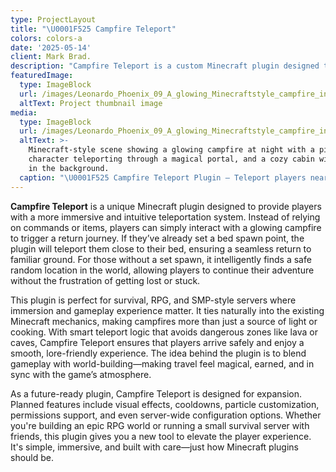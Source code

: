 ```yaml
---
type: ProjectLayout
title: "\U0001F525 Campfire Teleport"
colors: colors-a
date: '2025-05-14'
client: Mark Brad.
description: "Campfire Teleport is a custom Minecraft plugin designed to intelligently teleport players based on their respawn status. If a player has a bed (respawn point) set, the plugin safely teleports them to a random location near their bed, ensuring they stay close to their base. If no bed is found, it defaults to a random teleport (RTP) behavior, offering a survival-friendly way to explore the world.\U0001F527 Key Features:✅ Detects player’s respawn point and teleports nearby\U0001F30D RTP fallback for players without a bed\U0001F6CF️ Supports survival gameplay and server immersion⚙️ Lightweight and performance-optimizedThis was my first custom plugin, and it taught me how to work with player data, location handling, and condition-based teleportation. It’s also where I began exploring how to design player-friendly features that improve the survival experience."
featuredImage:
  type: ImageBlock
  url: /images/Leonardo_Phoenix_09_A_glowing_Minecraftstyle_campfire_in_a_for_1.jpg
  altText: Project thumbnail image
media:
  type: ImageBlock
  url: /images/Leonardo_Phoenix_09_A_glowing_Minecraftstyle_campfire_in_a_for_1.jpg
  altText: >-
    Minecraft-style scene showing a glowing campfire at night with a pixelated
    character teleporting through a magical portal, and a cozy cabin with a bed
    in the background.
  caption: "\U0001F525 Campfire Teleport Plugin – Teleport players near their beds with a magical twist when no respawn point is set. Simple, immersive, and perfect for survival worlds!"
---
```

**Campfire Teleport** is a unique Minecraft plugin designed to provide players with a more immersive and intuitive teleportation system. Instead of relying on commands or items, players can simply interact with a glowing campfire to trigger a return journey. If they’ve already set a bed spawn point, the plugin will teleport them close to their bed, ensuring a seamless return to familiar ground. For those without a set spawn, it intelligently finds a safe random location in the world, allowing players to continue their adventure without the frustration of getting lost or stuck.

This plugin is perfect for survival, RPG, and SMP-style servers where immersion and gameplay experience matter. It ties naturally into the existing Minecraft mechanics, making campfires more than just a source of light or cooking. With smart teleport logic that avoids dangerous zones like lava or caves, Campfire Teleport ensures that players arrive safely and enjoy a smooth, lore-friendly experience. The idea behind the plugin is to blend gameplay with world-building—making travel feel magical, earned, and in sync with the game’s atmosphere.

As a future-ready plugin, Campfire Teleport is designed for expansion. Planned features include visual effects, cooldowns, particle customization, permissions support, and even server-wide configuration options. Whether you're building an epic RPG world or running a small survival server with friends, this plugin gives you a new tool to elevate the player experience. It's simple, immersive, and built with care—just how Minecraft plugins should be.
